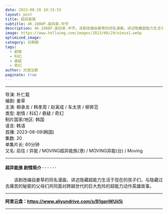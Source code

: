 ```yaml
---
date: 2023-08-28 10:15:53
layout: post
title: 超异能族
subtitle: 4K.1080P.高码率.中字
description: 4K.1080P.高码率.中字。该剧改编自姜草的同名漫画，讲述隐藏超能力生活于现在的孩子们，与隐藏过去痛苦的秘密的父母们共同面对跨越世代的巨大危险的超能力动作英雄故事...
image: https://www.helloimg.com/images/2023/08/29/oimza1.webp
optimized_image: 
category: 日韩剧
tags:
  - 剧情
  - 科幻
  - 悬疑
  - 奇幻
author: 对酒当歌
paginate: true
---
```



---

导演: 朴仁载  
编剧: 姜草  
主演: 柳承龙 / 韩孝周 / 赵寅成 / 车太贤 / 柳昇范  
类型: 剧情 / 科幻 / 悬疑 / 奇幻  
制片国家/地区: 韩国  
语言: 韩语  
首播: 2023-08-09(韩国)  
集数: 20  
单集片长: 60分钟  
又名: 前往 / 异能 / MOVING超异能族(港) / MOVING异能(台) / Moving  

---

#### 超异能族 剧情简介 · · · · · ·

　　该剧改编自姜草的同名漫画，讲述隐藏超能力生活于现在的孩子们，与隐藏过去痛苦的秘密的父母们共同面对跨越世代的巨大危险的超能力动作英雄故事。

---

**阿里云盘：<https://www.aliyundrive.com/s/B1gpnWUii5j>**

---
